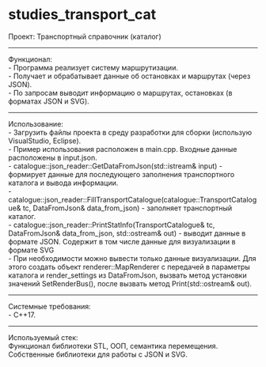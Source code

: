 # studies_transport_cat
Проект: Транспортный справочник (каталог)
<hr>
Функционал:<br>
- Программа реализует систему маршрутизации.<br>
- Получает и обрабатывает данные об остановках и маршрутах (через JSON).<br>
- По запросам выводит информацию о маршрутах, остановках (в форматах JSON и SVG).
<hr>
Использование:<br>
- Загрузить файлы проекта в среду разработки для сборки (использую VisualStudio, Eclipse).<br>
- Пример использования расположен в main.cpp. Входные данные расположены в input.json.<br>
- catalogue::json_reader::GetDataFromJson(std::istream& input) - формирует данные для последующего заполнения транспортного каталога и вывода информации.<br>
- catalogue::json_reader::FillTransportCatalogue(catalogue::TransportCatalogue& tc, DataFromJson& data_from_json) - заполняет транспортный каталог.<br>
- catalogue::json_reader::PrintStatInfo(TransportCatalogue& tc, DataFromJson& data_from_json, std::ostream& out) - выводит данные в формате JSON. Содержит в том числе данные для визуализации в формате SVG <br>
- При необходимости можно вывести только данные визуализации. Для этого создать объект renderer::MapRenderer с передачей в параметры каталога и render_settings из DataFromJson, вызвать метод установки значений SetRenderBus(), после вызвать метод Print(std::ostream& out).
<hr>
Системные требования:<br>
- C++17.
<hr>
Используемый стек:<br>
Функционал библиотеки STL, ООП, семантика перемещения.<br>
Собственные библиотеки для работы с JSON и SVG.